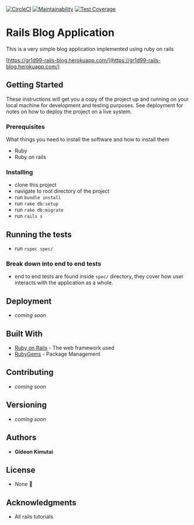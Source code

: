 [![CircleCI](https://circleci.com/gh/gr1d99/rails-blog/tree/develop.svg?style=svg)](https://circleci.com/gh/gr1d99/rails-blog/tree/develop) [![Maintainability](https://api.codeclimate.com/v1/badges/fb0238df1a389c98d6da/maintainability)](https://codeclimate.com/github/gr1d99/rails-blog/maintainability) [![Test Coverage](https://api.codeclimate.com/v1/badges/fb0238df1a389c98d6da/test_coverage)](https://codeclimate.com/github/gr1d99/rails-blog/test_coverage)

# Rails Blog Application

This is a very simple blog application implemented using ruby on rails

[https://gr1d99-rails-blog.herokuapp.com/](https://gr1d99-rails-blog.herokuapp.com/)

## Getting Started

These instructions will get you a copy of the project up and running on your local machine for development and testing purposes. See deployment for notes on how to deploy the project on a live system.

### Prerequisites

What things you need to install the software and how to install them

- Ruby
- Ruby on rails

### Installing

- clone this project
- navigate to root directory of the project
- run `bundle install`
- run `rake db:setup`
- run `rake db:migrate`
- run `rails s`

## Running the tests

- run `rspec spec/`

### Break down into end to end tests

- end to end tests are found inside `spec/` directory, they cover how user interacts with the application as a whole.

## Deployment

- _coming soon_

## Built With

* [Ruby on Rails](https://rubyonrails.org/) - The web framework used
* [RubyGems](https://rubygems.org/) - Package Management

## Contributing

- _coming soon_

## Versioning

- _coming soon_

## Authors

* **Gideon Kimutai**

## License

- _None_ :eyes:

## Acknowledgments

* All rails tutorials
